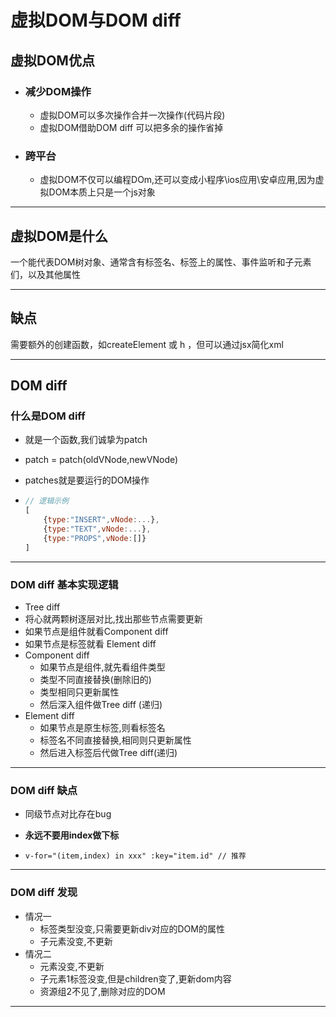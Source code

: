 # 虚拟DOM与DOM diff

## 虚拟DOM优点

- ### 减少DOM操作

  - 虚拟DOM可以多次操作合并一次操作(代码片段)
  - 虚拟DOM借助DOM diff 可以把多余的操作省掉

- ### 跨平台

  - 虚拟DOM不仅可以编程DOm,还可以变成小程序\ios应用\安卓应用,因为虚拟DOM本质上只是一个js对象

---

## 虚拟DOM是什么

一个能代表DOM树对象、通常含有标签名、标签上的属性、事件监听和子元素们，以及其他属性

---

## 缺点

需要额外的创建函数，如createElement 或 h ，但可以通过jsx简化xml

---

## DOM diff

### 什么是DOM diff

- 就是一个函数,我们诚挚为patch

- patch = patch(oldVNode,newVNode)

- patches就是要运行的DOM操作

- ```javascript
  // 逻辑示例
  [
      {type:"INSERT",vNode:...},
      {type:"TEXT",vNode:...},
      {type:"PROPS",vNode:[]}
  ]
  ```

---

### DOM diff 基本实现逻辑

-  Tree diff
  - 将心就两颗树逐层对比,找出那些节点需要更新
  - 如果节点是组件就看Component diff
  - 如果节点是标签就看 Element diff
- Component diff
  - 如果节点是组件,就先看组件类型
  - 类型不同直接替换(删除旧的)
  - 类型相同只更新属性
  - 然后深入组件做Tree diff (递归)
- Element diff
  - 如果节点是原生标签,则看标签名
  - 标签名不同直接替换,相同则只更新属性
  - 然后进入标签后代做Tree diff(递归)

---

### DOM diff  缺点

- 同级节点对比存在bug

- **永远不要用index做下标**

- ```vue
  v-for="(item,index) in xxx" :key="item.id" // 推荐
  ```

---

### DOM diff  发现

- 情况一
  - 标签类型没变,只需要更新div对应的DOM的属性
  - 子元素没变,不更新
- 情况二
  - 元素没变,不更新
  - 子元素1标签没变,但是children变了,更新dom内容
  - 资源组2不见了,删除对应的DOM

---

### 









